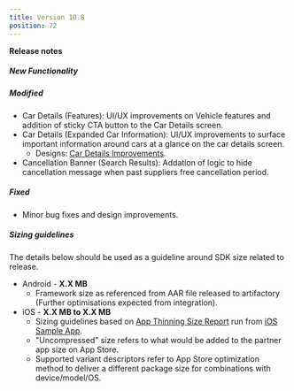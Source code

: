 ```yaml
---
title: Version 10.8
position: 72
---
```

**Release notes**

##### New Functionality


##### Modified
* Car Details (Features): UI/UX improvements on Vehicle features and addition of sticky CTA button to the Car Details screen.
* Car Details (Expanded Car Information): UI/UX improvements to surface important information around cars at a glance on the car details screen.
  * Designs: <a href=" " target="_blank">Car Details Improvements</a>.
* Cancellation Banner (Search Results): Addation of logic to hide cancellation message when past suppliers free cancellation period.


##### Fixed
* Minor bug fixes and design improvements.
 
   
##### Sizing guidelines
The details below should be used as a guideline around SDK size related to release.
* Android - **X.X MB**
  * Framework size as referenced from AAR file released to artifactory (Further optimisations expected from integration).
* iOS - **X.X MB to X.X MB**
  * Sizing guidelines based on <a href="https://github.com/cartrawler/cartrawler.github.io/blob/master/ios-report.txt" target="_blank">App Thinning Size Report</a> run from <a href="https://github.com/cartrawler/cartrawler-ios-integration" target="_blank">iOS Sample App</a>.
  * "Uncompressed" size refers to what would be added to the partner app size on App Store.
  * Supported variant descriptors refer to App Store optimization method to deliver a different package size for combinations with device/model/OS.
